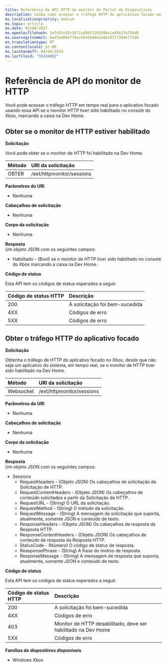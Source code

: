 ```yaml
---
title: Referência de API HTTP do monitor do Portal de Dispositivos
description: Saiba como acessar o tráfego HTTP do aplicativo focado em um Xbox.
ms.localizationpriority: medium
ms.topic: article
ms.date: 02/08/2017
ms.openlocfilehash: 1e7c07c92c1671cd9051393586e1e8562fa756d0
ms.sourcegitcommit: bad7ed6def79acbb4569de5a92c0717364e771d9
ms.translationtype: MT
ms.contentlocale: pt-BR
ms.lasthandoff: 04/08/2019
ms.locfileid: "59244092"
---
```

# <a name="http-monitor-api-reference"></a>Referência de API do monitor de HTTP   
Você pode acessar o tráfego HTTP em tempo real para o aplicativo focado usando essa API se o monitor HTTP tiver sido habilitado no console do Xbox, marcando a caixa na Dev Home.

## <a name="get-if-the-http-monitor-is-enabled"></a>Obter se o monitor de HTTP estiver habilitado

**Solicitação**

Você pode obter se o monitor de HTTP foi habilitado na Dev Home.

Método      | URI da solicitação
:------     | :-----
OBTER | /ext/httpmonitor/sessions

**Parâmetros do URI**

- Nenhuma

**Cabeçalhos de solicitação**

- Nenhuma

**Corpo da solicitação**

- Nenhuma

**Resposta**   
Um objeto JSON com os seguintes campos:

* Habilitado - (Bool) se o monitor de HTTP tiver sido habilitado no console do Xbox marcando a caixa na Dev Home.

**Código de status**

Esta API tem os códigos de status esperados a seguir.

Código de status HTTP      | Descrição
:------     | :-----
200 | A solicitação foi bem-sucedida
4XX | Códigos de erro
5XX | Códigos de erro

## <a name="get-http-traffic-from-the-focused-app"></a>Obter o tráfego HTTP do aplicativo focado

**Solicitação**

Obtenha o tráfego de HTTP do aplicativo focado no Xbox, desde que não seja um aplicativo do sistema, em tempo real, se o monitor de HTTP tiver sido habilitado na Dev Home.

Método      | URI da solicitação
:------     | :-----
Websocket | /ext/httpmonitor/sessions

**Parâmetros do URI**

- Nenhuma

**Cabeçalhos de solicitação**

- Nenhuma

**Corpo da solicitação**

- Nenhuma

**Resposta**   
Um objeto JSON com os seguintes campos:

* Sessions
    * RequestHeaders - (Objeto JSON) Os cabeçalhos de solicitação da Solicitação de HTTP.
    * RequestContentHeaders - (Objeto JSON) Os cabeçalhos de conteúdo solicitados a partir da Solicitação de HTTP.
    * RequestURL - (String) O URL da solicitação.
    * RequestMethod - (String) O método da solicitação.
    * RequestMessage - (String) A mensagem da solicitação que suporta, atualmente, somente JSON e conteúdo de texto.
    * ResponseHeaders - (Objeto JSON) Os cabeçalhos de resposta da Resposta HTTP.
    * ResponseContentHeaders - (Objeto JSON) Os cabeçalhos de conteúdo de resposta da Resposta HTTP.
    * StatusCode - (Número) O código de status de resposta.
    * ReasponsePhrase - (String) A frase do motivo de resposta.
    * ResponseMessage - (String) A mensagem de resposta que suporta, atualmente, somente JSON e conteúdo de texto.

**Código de status**

Esta API tem os códigos de status esperados a seguir.

Código de status HTTP      | Descrição
:------     | :-----
200 | A solicitação foi bem-sucedida
4XX | Códigos de erro
403 | Monitor de HTTP desabilitado, deve ser habilitado na Dev Home
5XX | Códigos de erro


**Famílias de dispositivos disponíveis**

* Windows Xbox